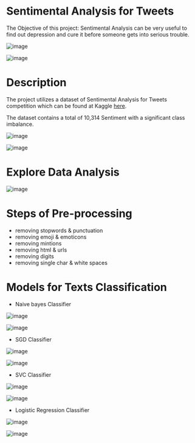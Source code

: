 # Sentimental Analysis for Tweets

The Objective of this project:
Sentimental Analysis can be very useful to find out depression and cure it before someone gets into serious trouble.

![image](https://user-images.githubusercontent.com/42867555/210127182-da7309e8-0c89-49e2-8f1d-867781fa1dee.png)

![image](https://user-images.githubusercontent.com/42867555/210127236-7986dce4-9c8a-4faf-9986-68b178d571d1.png)



# Description
The project utilizes a dataset of Sentimental Analysis for Tweets competition which can be found at Kaggle [here](https://www.kaggle.com/datasets/gargmanas/sentimental-analysis-for-tweets).
 
The dataset contains a total of 10,314 Sentiment with a significant class imbalance.

![image](https://user-images.githubusercontent.com/42867555/210127989-5c883468-9800-4308-9ac2-7b90e0a36531.png)

![image](https://user-images.githubusercontent.com/42867555/210128000-4251a420-5519-49a0-9fe0-fad0f0d5b4db.png)

# Explore Data Analysis

![image](https://user-images.githubusercontent.com/42867555/210128057-9db35e40-b3aa-4e68-bce1-6adb07580bbf.png)

# Steps of Pre-processing
- removing stopwords & punctuation
- removing emoji & emoticons
- removing mintions
- removing html & urls
- removing digits
- removing single char & white spaces

# Models for Texts Classification

- Naive bayes Classifier

![image](https://user-images.githubusercontent.com/42867555/210128498-16ff65d7-459e-4945-bb1e-16f38180f183.png)

![image](https://user-images.githubusercontent.com/42867555/210128499-ba00ecf8-f8f0-45c0-9476-64a0fb182244.png)


- SGD Classifier

![image](https://user-images.githubusercontent.com/42867555/210128509-e99ede2a-0399-4907-8f60-1c64a9a619a6.png)

![image](https://user-images.githubusercontent.com/42867555/210128827-c751c6ea-37f1-407b-b3e8-80ac83308b4d.png)


- SVC Classifier

![image](https://user-images.githubusercontent.com/42867555/210128615-eb80dd48-bce4-42b2-95b9-ee0dd4a4efe7.png)

![image](https://user-images.githubusercontent.com/42867555/210128620-f686dc1b-f2cd-439f-acc8-31897052efee.png)


- Logistic Regression Classifier

![image](https://user-images.githubusercontent.com/42867555/210128662-a2344a36-0a2d-42c9-9727-1f2c3987e46c.png)

![image](https://user-images.githubusercontent.com/42867555/210128674-a21ebee2-1b8c-48e1-a22d-c77f87129e4c.png)
